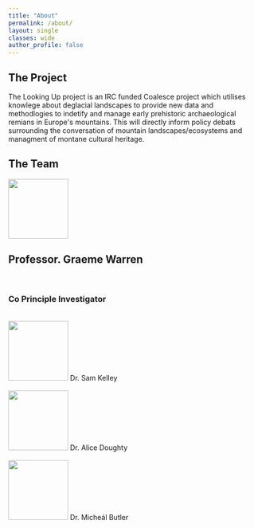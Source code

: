 ```yaml
---
title: "About"
permalink: /about/
layout: single
classes: wide
author_profile: false
---
```


## The Project

The Looking Up project is an IRC funded Coalesce project which utilises knowlege about deglacial landscapes to provide new data and methodlogies to indetify and manage early prehistoric archaeological remians in Europe's mountains. This will directly inform policy debats surrounding the conversation of mountain landscapes/ecosystems and managment of montane cultural heritage.

## The Team

<div class="team">
    <div><img width = "120" height = "120" src="/min-web-template/assets/images/graeme.jpg"/> 
        <h2>Professor. Graeme Warren</h2><br>
        <h3>Co Principle Investigator</h3>
    </div><br>
    <div><img width = "120" height = "120" src="/min-web-template/assets/images/sam.jpg" /> Dr. Sam Kelley</div><br>
    <div><img width = "120" height = "120" src="/min-web-template/assets/images/alice.jpg" /> Dr. Alice Doughty</div><br>
    <div><img width = "120" height = "120" src="/min-web-template/assets/images/micheal.jpg" /> Dr. Micheál Butler</div>
</div>